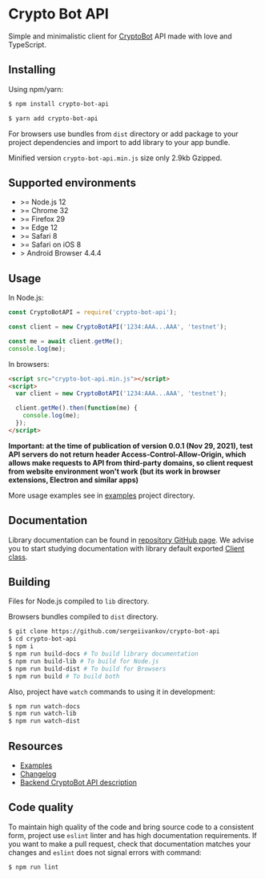 # Crypto Bot API

Simple and minimalistic client for [CryptoBot](https://t.me/CryptoBot) API made with love and TypeScript.

## Installing

Using npm/yarn:
```bash
$ npm install crypto-bot-api
```

```bash
$ yarn add crypto-bot-api
```

For browsers use bundles from `dist` directory or add package to your project dependencies and import to add library to your app bundle.

Minified version `crypto-bot-api.min.js` size only 2.9kb Gzipped.

## Supported environments

- \>= Node.js 12
- \>= Chrome 32
- \>= Firefox 29
- \>= Edge 12
- \>= Safari 8
- \>= Safari on iOS 8
- \> Android Browser 4.4.4

## Usage

In Node.js:

```javascript
const CryptoBotAPI = require('crypto-bot-api');

const client = new CryptoBotAPI('1234:AAA...AAA', 'testnet');

const me = await client.getMe();
console.log(me);
```

In browsers:

```html
<script src="crypto-bot-api.min.js"></script>
<script>
  var client = new CryptoBotAPI('1234:AAA...AAA', 'testnet');

  client.getMe().then(function(me) {
    console.log(me);
  });
</script>
```

**Important: at the time of publication of version 0.0.1 (Nov 29, 2021), test API servers do not return header Access-Control-Allow-Origin, which allows make requests to API from third-party domains, so client request from website environment won't work (but its work in browser extensions, Electron and similar apps)**

More usage examples see in [examples](https://github.com/sergeiivankov/crypto-bot-api/examples) project directory.

## Documentation

Library documentation can be found in [repository GitHub page](https://sergeiivankov.github.io/cryto-bot-api/). We advise you to start studying documentation with library default exported [Client class](https://sergeiivankov.github.io/cryto-bot-api/classes/Client.html).

## Building

Files for Node.js compiled to `lib` directory.

Browsers bundles compiled to `dist` directory.

```bash
$ git clone https://github.com/sergeiivankov/crypto-bot-api
$ cd crypto-bot-api
$ npm i
$ npm run build-docs # To build library documentation
$ npm run build-lib # To build for Node.js
$ npm run build-dist # To build for Browsers
$ npm run build # To build both
```

Also, project have `watch` commands to using it in development:
```bash
$ npm run watch-docs
$ npm run watch-lib
$ npm run watch-dist
```

## Resources

* [Examples](https://github.com/sergeiivankov/crypto-bot-api/examples)
* [Changelog](https://github.com/sergeiivankov/crypto-bot-api/CHANGELOG.md)
* [Backend CryptoBot API description](https://telegra.ph/Crypto-Pay-API-11-25)

## Code quality

To maintain high quality of the code and bring source code to a consistent form, project use `eslint` linter and has high documentation requirements. If you want to make a pull request, check that documentation matches your changes and `eslint` does not signal errors with command:

```bash
$ npm run lint
```
